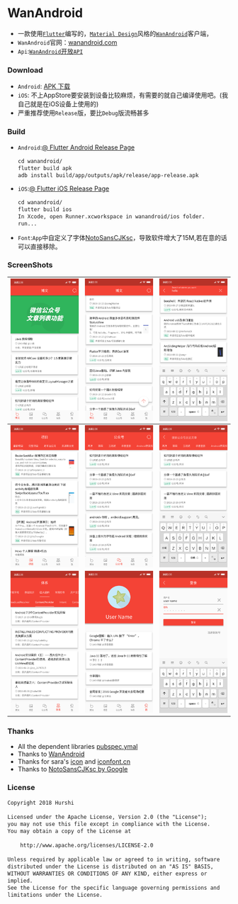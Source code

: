 # WanAndroid
* 一款使用[`Flutter`](https://github.com/flutter/flutter)编写的，[`Material Design`](https://flutter.io/widgets/material/)风格的[`WanAndroid`](http://wanandroid.com/)客户端，
* `WanAndroid`官网：[wanandroid.com](http://wanandroid.com/)
* `Api`:[`WanAndroid`开放`API`](http://wanandroid.com/blog/show/2)

### Download
* `Android`: [APK 下载](https://github.com/hurshi/wanandroid/releases)
* `iOS`: 不上AppStore要安装到设备比较麻烦，有需要的就自己编译使用吧。(我自己就是在iOS设备上使用的)
* 严重推荐使用`Release`版，要比`Debug`版流畅甚多

### Build
* `Android`:[@ Flutter Android Release Page](https://flutter.io/android-release/)
	
	```
	cd wanandroid/
	flutter build apk
	adb install build/app/outputs/apk/release/app-release.apk
	```
* `iOS`:[@ Flutter iOS Release Page](https://flutter.io/ios-release/)
		
	```
	cd wanandroid/
	flutter build ios
	In Xcode, open Runner.xcworkspace in wanandroid/ios folder.
	run...
	```
* `Font`:`App`中自定义了字体[NotoSansCJKsc](https://www.google.com/get/noto/)，导致软件增大了15M,若在意的话可以直接移除。


### ScreenShots
![](sources/imgs/Screenshot_blog.png) |![](sources/imgs/Screenshot_blog_top.png) | ![](sources/imgs/Screenshot_search.png) 
:-------------------------:|:-------------------------:|:-------------------------:
![](sources/imgs/Screenshot_project.png)  |  ![](sources/imgs/Screenshot_wechat.png) |  ![](sources/imgs/Screenshot_wechat_search.png)
![](sources/imgs/Screenshot_system.png)  |  ![](sources/imgs/Screenshot_mine.png) |  ![](sources/imgs/Screenshot_login.png)


### Thanks
* All the dependent libraries [pubspec.ymal](pubspec.yaml)
* Thanks to [WanAndroid](http://wanandroid.com/)
* Thanks for sara's [icon](sources/icon.ai) and [iconfont.cn](http://www.iconfont.cn/)
* Thanks to [NotoSansCJKsc by Google](https://www.google.com/get/noto/)


### License

   ```
   Copyright 2018 Hurshi

   Licensed under the Apache License, Version 2.0 (the "License");
   you may not use this file except in compliance with the License.
   You may obtain a copy of the License at

       http://www.apache.org/licenses/LICENSE-2.0

   Unless required by applicable law or agreed to in writing, software
   distributed under the License is distributed on an "AS IS" BASIS,
   WITHOUT WARRANTIES OR CONDITIONS OF ANY KIND, either express or implied.
   See the License for the specific language governing permissions and
   limitations under the License.
   ```
